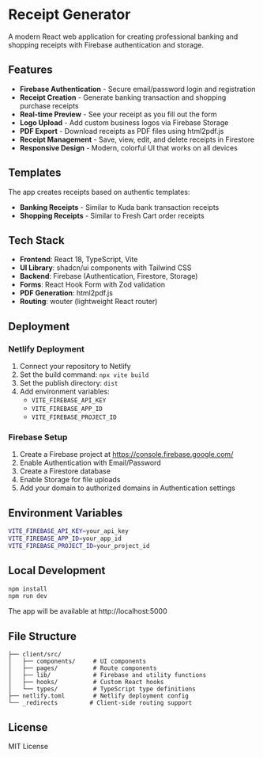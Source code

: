 # Receipt Generator

A modern React web application for creating professional banking and shopping receipts with Firebase authentication and storage.

## Features

- **Firebase Authentication** - Secure email/password login and registration
- **Receipt Creation** - Generate banking transaction and shopping purchase receipts
- **Real-time Preview** - See your receipt as you fill out the form
- **Logo Upload** - Add custom business logos via Firebase Storage
- **PDF Export** - Download receipts as PDF files using html2pdf.js
- **Receipt Management** - Save, view, edit, and delete receipts in Firestore
- **Responsive Design** - Modern, colorful UI that works on all devices

## Templates

The app creates receipts based on authentic templates:
- **Banking Receipts** - Similar to Kuda bank transaction receipts
- **Shopping Receipts** - Similar to Fresh Cart order receipts

## Tech Stack

- **Frontend**: React 18, TypeScript, Vite
- **UI Library**: shadcn/ui components with Tailwind CSS
- **Backend**: Firebase (Authentication, Firestore, Storage)
- **Forms**: React Hook Form with Zod validation
- **PDF Generation**: html2pdf.js
- **Routing**: wouter (lightweight React router)

## Deployment

### Netlify Deployment

1. Connect your repository to Netlify
2. Set the build command: `npx vite build`
3. Set the publish directory: `dist`
4. Add environment variables:
   - `VITE_FIREBASE_API_KEY`
   - `VITE_FIREBASE_APP_ID`
   - `VITE_FIREBASE_PROJECT_ID`

### Firebase Setup

1. Create a Firebase project at https://console.firebase.google.com/
2. Enable Authentication with Email/Password
3. Create a Firestore database
4. Enable Storage for file uploads
5. Add your domain to authorized domains in Authentication settings

## Environment Variables

```bash
VITE_FIREBASE_API_KEY=your_api_key
VITE_FIREBASE_APP_ID=your_app_id
VITE_FIREBASE_PROJECT_ID=your_project_id
```

## Local Development

```bash
npm install
npm run dev
```

The app will be available at http://localhost:5000

## File Structure

```
├── client/src/
│   ├── components/     # UI components
│   ├── pages/          # Route components
│   ├── lib/            # Firebase and utility functions
│   ├── hooks/          # Custom React hooks
│   └── types/          # TypeScript type definitions
├── netlify.toml        # Netlify deployment config
└── _redirects         # Client-side routing support
```

## License

MIT License